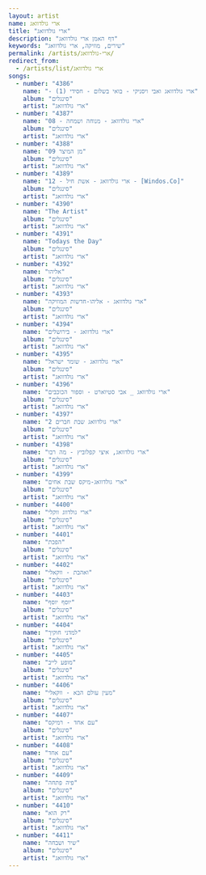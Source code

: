 ```yaml
---
layout: artist
name: ארי גולדוואג
title: "ארי גולדוואג"
description: "דף האמן ארי גולדוואג"
keywords: "שירים, מוזיקה, ארי גולדוואג"
permalink: /artists/ארי-גולדוואג/
redirect_from:
  - /artists/list/ארי גולדוואג
songs:
  - number: "4386"
    name: "- ארי גולדוואג ואבי ויסניקי - בואי בשלום - חסידי (1)"
    album: "סינגלים"
    artist: "ארי גולדוואג"
  - number: "4387"
    name: "08 - ארי גולדוואג - מנוחה ושמחה"
    album: "סינגלים"
    artist: "ארי גולדוואג"
  - number: "4388"
    name: "09 מן המיצר"
    album: "סינגלים"
    artist: "ארי גולדוואג"
  - number: "4389"
    name: "12 - ארי גולדוואג - אשת חיל - [Windos.Co]"
    album: "סינגלים"
    artist: "ארי גולדוואג"
  - number: "4390"
    name: "The Artist"
    album: "סינגלים"
    artist: "ארי גולדוואג"
  - number: "4391"
    name: "Todays the Day"
    album: "סינגלים"
    artist: "ארי גולדוואג"
  - number: "4392"
    name: "אליהו"
    album: "סינגלים"
    artist: "ארי גולדוואג"
  - number: "4393"
    name: "ארי גולדוואג - אליהו-חדשות המוזיקה"
    album: "סינגלים"
    artist: "ארי גולדוואג"
  - number: "4394"
    name: "ארי גולדוואג - בירושלים"
    album: "סינגלים"
    artist: "ארי גולדוואג"
  - number: "4395"
    name: "ארי גולדוואג - שומר ישראל"
    album: "סינגלים"
    artist: "ארי גולדוואג"
  - number: "4396"
    name: "ארי גולדוואג _ אבי סטיוארט - וספור הכוכבים"
    album: "סינגלים"
    artist: "ארי גולדוואג"
  - number: "4397"
    name: "ארי גולדוואג שבת חברים 2"
    album: "סינגלים"
    artist: "ארי גולדוואג"
  - number: "4398"
    name: "ארי גולדוואג, איצי קפלוביץ - מה רבו"
    album: "סינגלים"
    artist: "ארי גולדוואג"
  - number: "4399"
    name: "ארי גולדוואג-מיקס שבת אחים"
    album: "סינגלים"
    artist: "ארי גולדוואג"
  - number: "4400"
    name: "ארי גולדווג ווקלי"
    album: "סינגלים"
    artist: "ארי גולדוואג"
  - number: "4401"
    name: "הפכת"
    album: "סינגלים"
    artist: "ארי גולדוואג"
  - number: "4402"
    name: "ואהבת - ווקאלי"
    album: "סינגלים"
    artist: "ארי גולדוואג"
  - number: "4403"
    name: "יוסף יוסף"
    album: "סינגלים"
    artist: "ארי גולדוואג"
  - number: "4404"
    name: "למדני חוקיך"
    album: "סינגלים"
    artist: "ארי גולדוואג"
  - number: "4405"
    name: "מופע לייב"
    album: "סינגלים"
    artist: "ארי גולדוואג"
  - number: "4406"
    name: "מעין עולם הבא - ווקאלי"
    album: "סינגלים"
    artist: "ארי גולדוואג"
  - number: "4407"
    name: "עם אחד - רמיקס"
    album: "סינגלים"
    artist: "ארי גולדוואג"
  - number: "4408"
    name: "עם אחד"
    album: "סינגלים"
    artist: "ארי גולדוואג"
  - number: "4409"
    name: "פיה פתחה"
    album: "סינגלים"
    artist: "ארי גולדוואג"
  - number: "4410"
    name: "רק הוא"
    album: "סינגלים"
    artist: "ארי גולדוואג"
  - number: "4411"
    name: "שיר ושבחה"
    album: "סינגלים"
    artist: "ארי גולדוואג"
---
```

